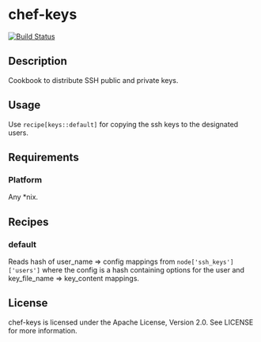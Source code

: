 # chef-keys

[![Build Status](https://travis-ci.org/cmur2/chef-keys.png)](https://travis-ci.org/cmur2/chef-keys)

## Description

Cookbook to distribute SSH public and private keys.

## Usage

Use `recipe[keys::default]` for copying the ssh keys to the designated users.

## Requirements

### Platform

Any *nix.

## Recipes

### default

Reads hash of user_name => config mappings from `node['ssh_keys']['users']` where the config is a hash containing options for the user and key_file_name => key_content mappings.

## License

chef-keys is licensed under the Apache License, Version 2.0. See LICENSE for more information.
